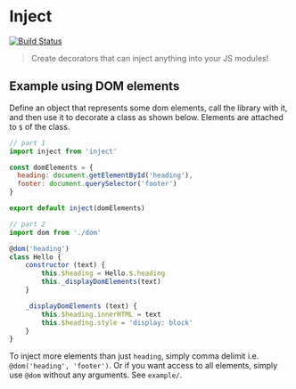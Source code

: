 # Inject

[![Build Status](https://travis-ci.org/bbmoz/dom-inject.svg)](https://travis-ci.org/bbmoz/dom-inject)

> Create decorators that can inject anything into your JS modules!

## Example using DOM elements

Define an object that represents some dom elements, call the library with it, and then use it to decorate a class as shown below. Elements are attached to `$` of the class.

```javascript
// part 1
import inject from 'inject'

const domElements = {
  heading: document.getElementById('heading'),
  footer: document.querySelector('footer')
}

export default inject(domElements)
```

```javascript
// part 2
import dom from './dom'

@dom('heading')
class Hello {
    constructor (text) {
        this.$heading = Hello.$.heading
        this._displayDomElements(text)
    }

    _displayDomElements (text) {
        this.$heading.innerHTML = text
        this.$heading.style = 'display: block'
    }
}
```

To inject more elements than just `heading`, simply comma delimit i.e. `@dom('heading', 'footer')`. Or if you want access to all elements, simply use `@dom` without any arguments. See `example/`.
